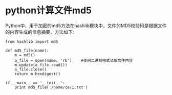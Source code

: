 # python计算文件md5


Python中，用于加密的md5方法在hashlib模块中，文件的MD5校验码是根据文件的内容生成的信息摘要，方法如下:

```
from hashlib import md5

def md5_file(name):
    m = md5()
    a_file = open(name, 'rb')    #使用二进制格式读取文件内容
    m.update(a_file.read())
    a_file.close()
    return m.hexdigest()

if __main__ == '__init__':
    print md5_file('/home/ce/1.txt')
```


